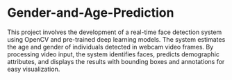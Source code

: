 # Gender-and-Age-Prediction
This project involves the development of a real-time face detection system using OpenCV and pre-trained deep learning models. The system estimates the age and gender of individuals detected in webcam video frames. By processing video input, the system identifies faces, predicts demographic attributes, and displays the results with bounding boxes and annotations for easy visualization.
